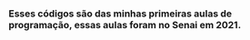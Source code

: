 ### Esses códigos são das minhas primeiras aulas de programação, essas aulas foram no Senai em 2021.
